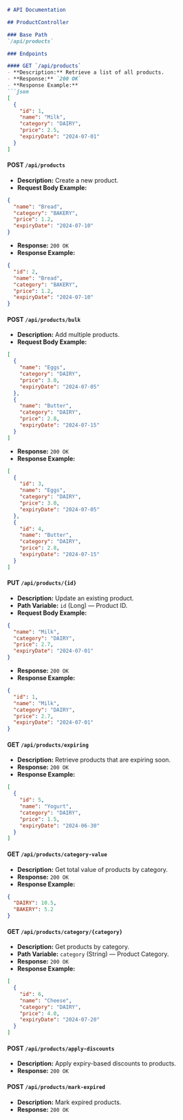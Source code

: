 ```markdown
# API Documentation

## ProductController

### Base Path
`/api/products`

### Endpoints

#### GET `/api/products`
- **Description:** Retrieve a list of all products.
- **Response:** `200 OK`
- **Response Example:**
```json
[
  {
    "id": 1,
    "name": "Milk",
    "category": "DAIRY",
    "price": 2.5,
    "expiryDate": "2024-07-01"
  }
]
```

#### POST `/api/products`
- **Description:** Create a new product.
- **Request Body Example:**
```json
{
  "name": "Bread",
  "category": "BAKERY",
  "price": 1.2,
  "expiryDate": "2024-07-10"
}
```
- **Response:** `200 OK`
- **Response Example:**
```json
{
  "id": 2,
  "name": "Bread",
  "category": "BAKERY",
  "price": 1.2,
  "expiryDate": "2024-07-10"
}
```

#### POST `/api/products/bulk`
- **Description:** Add multiple products.
- **Request Body Example:**
```json
[
  {
    "name": "Eggs",
    "category": "DAIRY",
    "price": 3.0,
    "expiryDate": "2024-07-05"
  },
  {
    "name": "Butter",
    "category": "DAIRY",
    "price": 2.8,
    "expiryDate": "2024-07-15"
  }
]
```
- **Response:** `200 OK`
- **Response Example:**
```json
[
  {
    "id": 3,
    "name": "Eggs",
    "category": "DAIRY",
    "price": 3.0,
    "expiryDate": "2024-07-05"
  },
  {
    "id": 4,
    "name": "Butter",
    "category": "DAIRY",
    "price": 2.8,
    "expiryDate": "2024-07-15"
  }
]
```

#### PUT `/api/products/{id}`
- **Description:** Update an existing product.
- **Path Variable:** `id` (Long) — Product ID.
- **Request Body Example:**
```json
{
  "name": "Milk",
  "category": "DAIRY",
  "price": 2.7,
  "expiryDate": "2024-07-01"
}
```
- **Response:** `200 OK`
- **Response Example:**
```json
{
  "id": 1,
  "name": "Milk",
  "category": "DAIRY",
  "price": 2.7,
  "expiryDate": "2024-07-01"
}
```

#### GET `/api/products/expiring`
- **Description:** Retrieve products that are expiring soon.
- **Response:** `200 OK`
- **Response Example:**
```json
[
  {
    "id": 5,
    "name": "Yogurt",
    "category": "DAIRY",
    "price": 1.5,
    "expiryDate": "2024-06-30"
  }
]
```

#### GET `/api/products/category-value`
- **Description:** Get total value of products by category.
- **Response:** `200 OK`
- **Response Example:**
```json
{
  "DAIRY": 10.5,
  "BAKERY": 5.2
}
```

#### GET `/api/products/category/{category}`
- **Description:** Get products by category.
- **Path Variable:** `category` (String) — Product Category.
- **Response:** `200 OK`
- **Response Example:**
```json
[
  {
    "id": 6,
    "name": "Cheese",
    "category": "DAIRY",
    "price": 4.0,
    "expiryDate": "2024-07-20"
  }
]
```

#### POST `/api/products/apply-discounts`
- **Description:** Apply expiry-based discounts to products.
- **Response:** `200 OK`

#### POST `/api/products/mark-expired`
- **Description:** Mark expired products.
- **Response:** `200 OK`
```